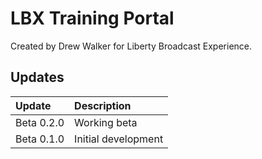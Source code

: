 # LBX Training Portal

Created by Drew Walker for Liberty Broadcast Experience.

## Updates

| Update                    | Description                                      |
| :------------------------ | :----------------------------------------------- |
| Beta 0.2.0                | Working beta                                     |
| Beta 0.1.0                | Initial development                              |

